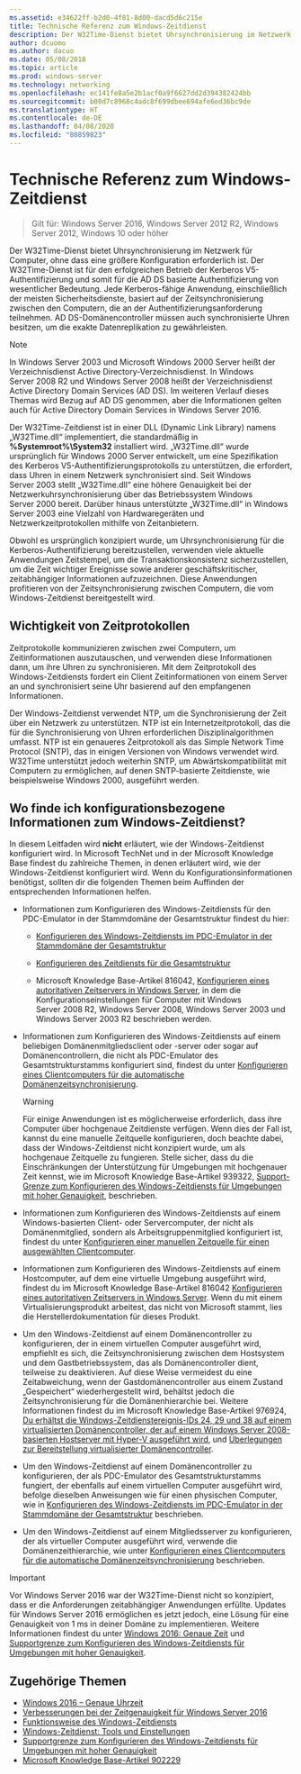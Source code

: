 ```yaml
---
ms.assetid: e34622ff-b2d0-4f81-8d00-dacd5d6c215e
title: Technische Referenz zum Windows-Zeitdienst
description: Der W32Time-Dienst bietet Uhrsynchronisierung im Netzwerk für Computer, ohne dass eine größere Konfiguration erforderlich ist. Der W32Time-Dienst ist für den erfolgreichen Betrieb der Kerberos V5-Authentifizierung und somit für die AD DS basierte Authentifizierung von wesentlicher Bedeutung.
author: dcuomo
ms.author: dacuo
ms.date: 05/08/2018
ms.topic: article
ms.prod: windows-server
ms.technology: networking
ms.openlocfilehash: ec141fe8a5e2b1acf0a9f6627dd2d394382424bb
ms.sourcegitcommit: b00d7c8968c4adc8f699dbee694afe6ed36bc9de
ms.translationtype: HT
ms.contentlocale: de-DE
ms.lasthandoff: 04/08/2020
ms.locfileid: "80859823"
---
```

# <a name="windows-time-service-technical-reference"></a>Technische Referenz zum Windows-Zeitdienst
>Gilt für: Windows Server 2016, Windows Server 2012 R2, Windows Server 2012, Windows 10 oder höher

Der W32Time-Dienst bietet Uhrsynchronisierung im Netzwerk für Computer, ohne dass eine größere Konfiguration erforderlich ist. Der W32Time-Dienst ist für den erfolgreichen Betrieb der Kerberos V5-Authentifizierung und somit für die AD DS basierte Authentifizierung von wesentlicher Bedeutung. Jede Kerberos-fähige Anwendung, einschließlich der meisten Sicherheitsdienste, basiert auf der Zeitsynchronisierung zwischen den Computern, die an der Authentifizierungsanforderung teilnehmen. AD DS-Domänencontroller müssen auch synchronisierte Uhren besitzen, um die exakte Datenreplikation zu gewährleisten.

> [!NOTE]  
> In Windows Server 2003 und Microsoft Windows 2000 Server heißt der Verzeichnisdienst Active Directory-Verzeichnisdienst. In Windows Server 2008 R2 und Windows Server 2008 heißt der Verzeichnisdienst Active Directory Domain Services (AD DS). Im weiteren Verlauf dieses Themas wird Bezug auf AD DS genommen, aber die Informationen gelten auch für Active Directory Domain Services in Windows Server 2016.

Der W32Time-Zeitdienst ist in einer DLL (Dynamic Link Library) namens „W32Time.dll“ implementiert, die standardmäßig in **%Systemroot%\System32** installiert wird. „W32Time.dll“ wurde ursprünglich für Windows 2000 Server entwickelt, um eine Spezifikation des Kerberos V5-Authentifizierungsprotokolls zu unterstützen, die erfordert, dass Uhren in einem Netzwerk synchronisiert sind. Seit Windows Server 2003 stellt „W32Time.dll“ eine höhere Genauigkeit bei der Netzwerkuhrsynchronisierung über das Betriebssystem Windows Server 2000 bereit. Darüber hinaus unterstützte „W32Time.dll“ in Windows Server 2003 eine Vielzahl von Hardwaregeräten und Netzwerkzeitprotokollen mithilfe von Zeitanbietern.

Obwohl es ursprünglich konzipiert wurde, um Uhrsynchronisierung für die Kerberos-Authentifizierung bereitzustellen, verwenden viele aktuelle Anwendungen Zeitstempel, um die Transaktionskonsistenz sicherzustellen, um die Zeit wichtiger Ereignisse sowie anderer geschäftskritischer, zeitabhängiger Informationen aufzuzeichnen.  Diese Anwendungen profitieren von der Zeitsynchronisierung zwischen Computern, die vom Windows-Zeitdienst bereitgestellt wird.

## <a name="importance-of-time-protocols"></a>Wichtigkeit von Zeitprotokollen
Zeitprotokolle kommunizieren zwischen zwei Computern, um Zeitinformationen auszutauschen, und verwenden diese Informationen dann, um ihre Uhren zu synchronisieren. Mit dem Zeitprotokoll des Windows-Zeitdiensts fordert ein Client Zeitinformationen von einem Server an und synchronisiert seine Uhr basierend auf den empfangenen Informationen.
  
Der Windows-Zeitdienst verwendet NTP, um die Synchronisierung der Zeit über ein Netzwerk zu unterstützen. NTP ist ein Internetzeitprotokoll, das die für die Synchronisierung von Uhren erforderlichen Disziplinalgorithmen umfasst. NTP ist ein genaueres Zeitprotokoll als das Simple Network Time Protocol (SNTP), das in einigen Versionen von Windows verwendet wird. W32Time unterstützt jedoch weiterhin SNTP, um Abwärtskompatibilität mit Computern zu ermöglichen, auf denen SNTP-basierte Zeitdienste, wie beispielsweise Windows 2000, ausgeführt werden.
## <a name="where-to-find-windows-time-service-configuration-related-information"></a>Wo finde ich konfigurationsbezogene Informationen zum Windows-Zeitdienst?  
In diesem Leitfaden wird **nicht** erläutert, wie der Windows-Zeitdienst konfiguriert wird. In Microsoft TechNet und in der Microsoft Knowledge Base findest du zahlreiche Themen, in denen erläutert wird, wie der Windows-Zeitdienst konfiguriert wird. Wenn du Konfigurationsinformationen benötigst, sollten dir die folgenden Themen beim Auffinden der entsprechenden Informationen helfen.  
-   Informationen zum Konfigurieren des Windows-Zeitdiensts für den PDC-Emulator in der Stammdomäne der Gesamtstruktur findest du hier:
  
    -   [Konfigurieren des Windows-Zeitdiensts im PDC-Emulator in der Stammdomäne der Gesamtstruktur](https://docs.microsoft.com/previous-versions/windows/it-pro/windows-server-2008-R2-and-2008/cc731191%28v=ws.10%29) 
  
    -   [Konfigurieren des Zeitdiensts für die Gesamtstruktur](https://docs.microsoft.com/previous-versions/windows/it-pro/windows-server-2008-r2-and-2008/cc794823%28v%3dws.10%29) 
  
    -   Microsoft Knowledge Base-Artikel 816042, [Konfigurieren eines autoritativen Zeitservers in Windows Server](https://go.microsoft.com/fwlink/?LinkID=60402), in dem die Konfigurationseinstellungen für Computer mit Windows Server 2008 R2, Windows Server 2008, Windows Server 2003 und Windows Server 2003 R2 beschrieben werden.  
  
-   Informationen zum Konfigurieren des Windows-Zeitdiensts auf einem beliebigen Domänenmitgliedsclient oder -server oder sogar auf Domänencontrollern, die nicht als PDC-Emulator des Gesamtstrukturstamms konfiguriert sind, findest du unter [Konfigurieren eines Clientcomputers für die automatische Domänenzeitsynchronisierung](https://docs.microsoft.com/previous-versions/windows/it-pro/windows-server-2008-r2-and-2008/cc816884%28v%3dws.10%29).  
  
    > [!WARNING]  
    > Für einige Anwendungen ist es möglicherweise erforderlich, dass ihre Computer über hochgenaue Zeitdienste verfügen. Wenn dies der Fall ist, kannst du eine manuelle Zeitquelle konfigurieren, doch beachte dabei, dass der Windows-Zeitdienst nicht konzipiert wurde, um als hochgenaue Zeitquelle zu fungieren. Stelle sicher, dass du die Einschränkungen der Unterstützung für Umgebungen mit hochgenauer Zeit kennst, wie im Microsoft Knowledge Base-Artikel 939322, [Support-Grenze zum Konfigurieren des Windows-Zeitdiensts für Umgebungen mit hoher Genauigkeit](support-boundary.md), beschrieben.  
  
-   Informationen zum Konfigurieren des Windows-Zeitdiensts auf einem Windows-basierten Client- oder Servercomputer, der nicht als Domänenmitglied, sondern als Arbeitsgruppenmitglied konfiguriert ist, findest du unter [Konfigurieren einer manuellen Zeitquelle für einen ausgewählten Clientcomputer](https://docs.microsoft.com/previous-versions/windows/it-pro/windows-server-2008-r2-and-2008/cc816656%28v%3dws.10%29).  
  
-   Informationen zum Konfigurieren des Windows-Zeitdiensts auf einem Hostcomputer, auf dem eine virtuelle Umgebung ausgeführt wird, findest du im Microsoft Knowledge Base-Artikel 816042 [Konfigurieren eines autoritativen Zeitservers in Windows Server](https://go.microsoft.com/fwlink/?LinkID=60402). Wenn du mit einem Virtualisierungsprodukt arbeitest, das nicht von Microsoft stammt, lies die Herstellerdokumentation für dieses Produkt.  
  
-   Um den Windows-Zeitdienst auf einem Domänencontroller zu konfigurieren, der in einem virtuellen Computer ausgeführt wird, empfiehlt es sich, die Zeitsynchronisierung zwischen dem Hostsystem und dem Gastbetriebssystem, das als Domänencontroller dient, teilweise zu deaktivieren. Auf diese Weise vermeidest du eine Zeitabweichung, wenn der Gastdomänencontroller aus einem Zustand „Gespeichert“ wiederhergestellt wird, behältst jedoch die Zeitsynchronisierung für die Domänenhierarchie bei. Weitere Informationen findest du im Microsoft Knowledge Base-Artikel 976924, [Du erhältst die Windows-Zeitdienstereignis-IDs 24, 29 und 38 auf einem virtualisierten Domänencontroller, der auf einem Windows Server 2008-basierten Hostserver mit Hyper-V ausgeführt wird](https://go.microsoft.com/fwlink/?LinkID=192236), und [Überlegungen zur Bereitstellung virtualisierter Domänencontroller](https://go.microsoft.com/fwlink/?LinkID=192235).  
  
-   Um den Windows-Zeitdienst auf einem Domänencontroller zu konfigurieren, der als PDC-Emulator des Gesamtstrukturstamms fungiert, der ebenfalls auf einem virtuellen Computer ausgeführt wird, befolge dieselben Anweisungen wie für einen physischen Computer, wie in [Konfigurieren des Windows-Zeitdiensts im PDC-Emulator in der Stammdomäne der Gesamtstruktur](https://docs.microsoft.com/previous-versions/windows/it-pro/windows-server-2008-R2-and-2008/cc731191%28v=ws.10%29) beschrieben.  
  
-   Um den Windows-Zeitdienst auf einem Mitgliedsserver zu konfigurieren, der als virtueller Computer ausgeführt wird, verwende die Domänenzeithierarchie, wie unter [Konfigurieren eines Clientcomputers für die automatische Domänenzeitsynchronisierung](https://docs.microsoft.com/previous-versions/windows/it-pro/windows-server-2008-r2-and-2008/cc816884%28v%3dws.10%29) beschrieben.


> [!IMPORTANT]  
> Vor Windows Server 2016 war der W32Time-Dienst nicht so konzipiert, dass er die Anforderungen zeitabhängiger Anwendungen erfüllte.  Updates für Windows Server 2016 ermöglichen es jetzt jedoch, eine Lösung für eine Genauigkeit von 1 ms in deiner Domäne zu implementieren.  Weitere Informationen findest du unter [Windows 2016: Genaue Zeit](accurate-time.md) und [Supportgrenze zum Konfigurieren des Windows-Zeitdiensts für Umgebungen mit hoher Genauigkeit](support-boundary.md).

## <a name="related-topics"></a>Zugehörige Themen
- [Windows 2016 – Genaue Uhrzeit](accurate-time.md)
- [Verbesserungen bei der Zeitgenauigkeit für Windows Server 2016](windows-server-2016-improvements.md)  
- [Funktionsweise des Windows-Zeitdiensts](How-the-Windows-Time-Service-Works.md)  
- [Windows-Zeitdienst: Tools und Einstellungen](Windows-Time-Service-Tools-and-Settings.md)  
- [Supportgrenze zum Konfigurieren des Windows-Zeitdiensts für Umgebungen mit hoher Genauigkeit](support-boundary.md)
- [Microsoft Knowledge Base-Artikel 902229](https://go.microsoft.com/fwlink/?LinkId=186066)
